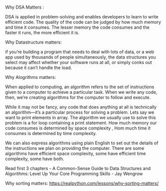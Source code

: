 Why DSA Matters :

  DSA is applied in problem-solving and enables developers to learn to write efficient code. The quality of the code can be judged by how much memory and     time it consumes. The lesser memory the code consumes and the faster it runs, the more efficient it is. 

Why Datastructure matters:

  if you’re building a program that needs to deal with lots of data, or a web app used by thousands of people simultaneously, the data structures you         select may affect whether your software runs at all, or simply conks out because it can’t handle the load.
  
Why Alogrithms matters:

When applied to computing, an algorithm refers to the set of instructions given to a computer to achieve a particular task. When we write any code, then, we’re creating algorithms for the computer to follow and execute.

While it may not be fancy, any code that does anything at all is technically an algorithm—it’s a particular process for solving a problem. Lets say we want to print elements in array. The algorithm we usually use to solve this problem is a for loop containing a print statement. How much memory our code consumes is determined by space complexity , Hom much time it consumes is determined by time complexity.

We can also express algorithms using plain English to set out the details of the instructions we plan on providing the computer. There are some algorithms have efficient space complexity, some have efficient time complexity, some have both.

Read first 3 chapters - A Common-Sense Guide to Data Structures and Algorithms: Level Up Your Core Programming Skills - Jay Wengrow

Why sorting matters:
https://realpython.com/lessons/why-sorting-matters/






